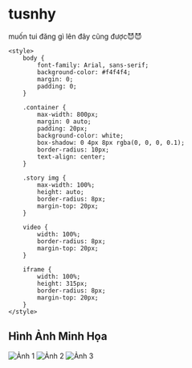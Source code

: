 # tusnhy
muốn tui đăng gì lên đây cũng được😈​😈
<!DOCTYPE html>
<html lang="vi">
<head>
    <meta charset="UTF-8">
    <meta name="viewport" content="width=device-width, initial-scale=1.0">
    <meta http-equiv="X-UA-Compatible" content="ie=edge">
    <title>Khu Tự Trị</title>
    
    <style>
        body {
            font-family: Arial, sans-serif;
            background-color: #f4f4f4;
            margin: 0;
            padding: 0;
        }

        .container {
            max-width: 800px;
            margin: 0 auto;
            padding: 20px;
            background-color: white;
            box-shadow: 0 4px 8px rgba(0, 0, 0, 0.1);
            border-radius: 10px;
            text-align: center;
        }

        .story img {
            max-width: 100%;
            height: auto;
            border-radius: 8px;
            margin-top: 20px;
        }

        video {
            width: 100%;
            border-radius: 8px;
            margin-top: 20px;
        }

        iframe {
            width: 100%;
            height: 315px;
            border-radius: 8px;
            margin-top: 20px;
        }
    </style>
</head>
<body>
    <div class="container">
        <h2>Hình Ảnh Minh Họa</h2>
        <img src="VIT.jpg" alt="Ảnh 1">
        <img src="XAM.jpg" alt="Ảnh 2">
        <img src="xam2.jpg" alt="Ảnh 3">
        <img src="bop.jpg" alt="Ảnh 4>
    </div>
</body>
</html>
